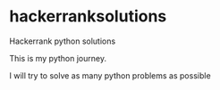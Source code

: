 # hackerranksolutions
Hackerrank python solutions

This is my python journey.

I will try to solve as many python problems as possible 
